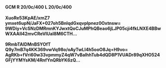 #### GCM R 20/0c/400 L 20/0c/400
**XuoRe53KpAE/xmZ7**<br/>**ymxet6upN/JaFX+027oh5BnIqdGxqvpIpnez0Oxtnsw=**<br/>**9WDiy+VcSNzDMRmnKYJwxtQoCJuMPhQBeao6jLJP05cji4fkLNXE4BBwWXAAII42mvCReVIUaI8M6CTH...**<br/><br/>
**9RmbTAIDMnBSYOfT**<br/>**Q9y7mB7q4KK369vwVq98o/oAyTwLI4h5ooO8Jq+H9vo=**<br/>**AgRKb+fVri60w33vpmmyZ4qW7vBaIhhTub4dQD8P1VUADr89qXHO524GFjYYMYsKM/4RnfYnQRbYK6zQ...**